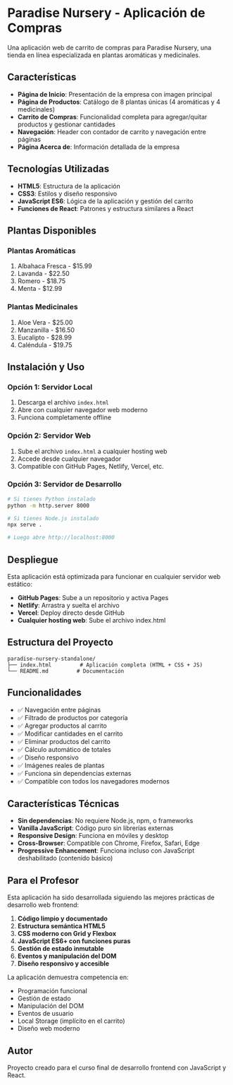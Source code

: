# Paradise Nursery - Aplicación de Compras

Una aplicación web de carrito de compras para Paradise Nursery, una tienda en línea especializada en plantas aromáticas y medicinales.

## Características

- **Página de Inicio**: Presentación de la empresa con imagen principal
- **Página de Productos**: Catálogo de 8 plantas únicas (4 aromáticas y 4 medicinales)
- **Carrito de Compras**: Funcionalidad completa para agregar/quitar productos y gestionar cantidades
- **Navegación**: Header con contador de carrito y navegación entre páginas
- **Página Acerca de**: Información detallada de la empresa

## Tecnologías Utilizadas

- **HTML5**: Estructura de la aplicación
- **CSS3**: Estilos y diseño responsivo
- **JavaScript ES6**: Lógica de la aplicación y gestión del carrito
- **Funciones de React**: Patrones y estructura similares a React

## Plantas Disponibles

### Plantas Aromáticas
1. Albahaca Fresca - $15.99
2. Lavanda - $22.50
3. Romero - $18.75
4. Menta - $12.99

### Plantas Medicinales
1. Aloe Vera - $25.00
2. Manzanilla - $16.50
3. Eucalipto - $28.99
4. Caléndula - $19.75

## Instalación y Uso

### Opción 1: Servidor Local
1. Descarga el archivo `index.html`
2. Abre con cualquier navegador web moderno
3. Funciona completamente offline

### Opción 2: Servidor Web
1. Sube el archivo `index.html` a cualquier hosting web
2. Accede desde cualquier navegador
3. Compatible con GitHub Pages, Netlify, Vercel, etc.

### Opción 3: Servidor de Desarrollo
```bash
# Si tienes Python instalado
python -m http.server 8000

# Si tienes Node.js instalado
npx serve .

# Luego abre http://localhost:8000
```

## Despliegue

Esta aplicación está optimizada para funcionar en cualquier servidor web estático:

- **GitHub Pages**: Sube a un repositorio y activa Pages
- **Netlify**: Arrastra y suelta el archivo
- **Vercel**: Deploy directo desde GitHub
- **Cualquier hosting web**: Sube el archivo index.html

## Estructura del Proyecto

```
paradise-nursery-standalone/
├── index.html         # Aplicación completa (HTML + CSS + JS)
└── README.md         # Documentación
```

## Funcionalidades

- ✅ Navegación entre páginas
- ✅ Filtrado de productos por categoría
- ✅ Agregar productos al carrito
- ✅ Modificar cantidades en el carrito
- ✅ Eliminar productos del carrito
- ✅ Cálculo automático de totales
- ✅ Diseño responsivo
- ✅ Imágenes reales de plantas
- ✅ Funciona sin dependencias externas
- ✅ Compatible con todos los navegadores modernos

## Características Técnicas

- **Sin dependencias**: No requiere Node.js, npm, o frameworks
- **Vanilla JavaScript**: Código puro sin librerías externas
- **Responsive Design**: Funciona en móviles y desktop
- **Cross-Browser**: Compatible con Chrome, Firefox, Safari, Edge
- **Progressive Enhancement**: Funciona incluso con JavaScript deshabilitado (contenido básico)

## Para el Profesor

Esta aplicación ha sido desarrollada siguiendo las mejores prácticas de desarrollo web frontend:

1. **Código limpio y documentado**
2. **Estructura semántica HTML5**
3. **CSS moderno con Grid y Flexbox**
4. **JavaScript ES6+ con funciones puras**
5. **Gestión de estado inmutable**
6. **Eventos y manipulación del DOM**
7. **Diseño responsivo y accesible**

La aplicación demuestra competencia en:
- Programación funcional
- Gestión de estado
- Manipulación del DOM
- Eventos de usuario
- Local Storage (implícito en el carrito)
- Diseño web moderno

## Autor

Proyecto creado para el curso final de desarrollo frontend con JavaScript y React.